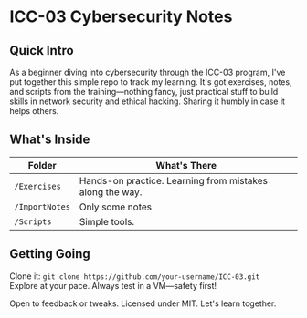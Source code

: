 # ICC-03 Cybersecurity Notes

## Quick Intro

As a beginner diving into cybersecurity through the ICC-03 program, I've put together this simple repo to track my learning. It's got exercises, notes, and scripts from the training—nothing fancy, just practical stuff to build skills in network security and ethical hacking. Sharing it humbly in case it helps others.

## What's Inside

| Folder         | What's There |
|----------------|--------------|
| `/Exercises`  | Hands-on practice. Learning from mistakes along the way. |
| `/ImportNotes`| Only some notes |
| `/Scripts`    | Simple tools. |

## Getting Going

Clone it: `git clone https://github.com/your-username/ICC-03.git`  
Explore at your pace. Always test in a VM—safety first!

Open to feedback or tweaks. Licensed under MIT. Let's learn together.

